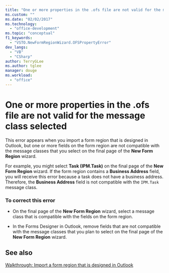 ```yaml
---
title: "One or more properties in the .ofs file are not valid for the message class selected | Microsoft Docs"
ms.custom: ""
ms.date: "02/02/2017"
ms.technology: 
  - "office-development"
ms.topic: "conceptual"
f1_keywords: 
  - "VSTO.NewFormRegionWizard.OFSPropertyError"
dev_langs: 
  - "VB"
  - "CSharp"
author: TerryGLee
ms.author: tglee
manager: douge
ms.workload: 
  - "office"
---
```

# One or more properties in the .ofs file are not valid for the message class selected
  This error appears when you import a form region that is designed in Outlook, but one or more fields on the form region are not compatible with the message classes that you select on the final page of the **New Form Region** wizard.  
  
 For example, you might select **Task (IPM.Task)** on the final page of the **New Form Region** wizard. If the form region contains a **Business Address** field, you will receive this error because a task does not have a business address. Therefore, the **Business Address** field is not compatible with the `IPM.Task` message class.  
  
### To correct this error  
  
-   On the final page of the **New Form Region** wizard, select a message class that is compatible with the fields on the form region.  
  
-   In the Forms Designer in Outlook, remove fields that are not compatible with the message classes that you plan to select on the final page of the **New Form Region** wizard.  
  
## See also  
 [Walkthrough: Import a form region that is designed in Outlook](../vsto/walkthrough-importing-a-form-region-that-is-designed-in-outlook.md)  
  
  